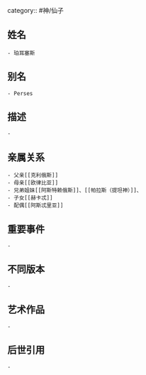 category:: #神/仙子
## 姓名
	- 珀耳塞斯
## 别名
	- Perses
## 描述
	-
## 亲属关系
	- 父亲[[克利俄斯]]
	- 母亲[[欧律比亚]]
	- 兄弟姐妹[[阿斯特赖俄斯]]、[[帕拉斯（提坦神）]]、
	- 子女[[赫卡忒]]
	- 配偶[[阿斯忒里亚]]
## 重要事件
	-
## 不同版本
	-
## 艺术作品
	-
## 后世引用
	-
